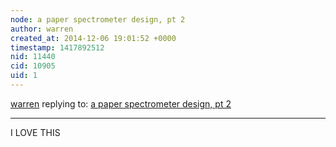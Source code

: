 ```yaml
---
node: a paper spectrometer design, pt 2
author: warren
created_at: 2014-12-06 19:01:52 +0000
timestamp: 1417892512
nid: 11440
cid: 10905
uid: 1
---
```




[warren](../profile/warren) replying to: [a paper spectrometer design, pt 2](../notes/mathew/12-06-2014/a-paper-spectrometer-design-pt-2)

----
I LOVE THIS